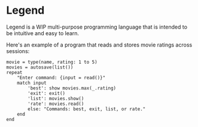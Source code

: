 # Legend
Legend is a WIP multi-purpose programming language that is intended to be intuitive and easy to learn.

Here's an example of a program that reads and stores movie ratings across sessions:
```
movie = type(name, rating: 1 to 5)
movies = autosave(list())
repeat
    "Enter command: {input = read()}"
    match input
        'best': show movies.max(_.rating)
        'exit': exit()
        'list': movies.show()
        'rate': movies.read()
        else: "Commands: best, exit, list, or rate."
    end
end
```
